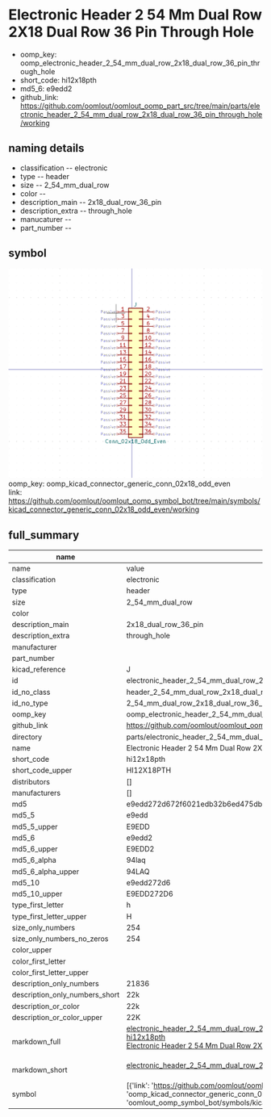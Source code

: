 # Electronic Header 2 54 Mm Dual Row 2X18 Dual Row 36 Pin Through Hole

  
* oomp_key: oomp_electronic_header_2_54_mm_dual_row_2x18_dual_row_36_pin_through_hole 
* short_code: hi12x18pth
* md5_6: e9edd2  
* github_link: https://github.com/oomlout/oomlout_oomp_part_src/tree/main/parts/electronic_header_2_54_mm_dual_row_2x18_dual_row_36_pin_through_hole/working  
## naming details
* classification -- electronic
* type -- header
* size -- 2_54_mm_dual_row
* color -- 
* description_main -- 2x18_dual_row_36_pin
* description_extra -- through_hole
* manucaturer -- 
* part_number -- 



## symbol

![](symbol/0/working/working_600.png)  
oomp_key: oomp_kicad_connector_generic_conn_02x18_odd_even  
link: https://github.com/oomlout/oomlout_oomp_symbol_bot/tree/main/symbols/kicad_connector_generic_conn_02x18_odd_even/working  


## full_summary
| name | value | 
| --- | --- | 
| name | value | 
| classification | electronic | 
| type | header | 
| size | 2_54_mm_dual_row | 
| color |  | 
| description_main | 2x18_dual_row_36_pin | 
| description_extra | through_hole | 
| manufacturer |  | 
| part_number |  | 
| kicad_reference | J | 
| id | electronic_header_2_54_mm_dual_row_2x18_dual_row_36_pin_through_hole | 
| id_no_class | header_2_54_mm_dual_row_2x18_dual_row_36_pin_through_hole | 
| id_no_type | 2_54_mm_dual_row_2x18_dual_row_36_pin_through_hole | 
| oomp_key | oomp_electronic_header_2_54_mm_dual_row_2x18_dual_row_36_pin_through_hole | 
| github_link | https://github.com/oomlout/oomlout_oomp_part_src/tree/main/parts/electronic_header_2_54_mm_dual_row_2x18_dual_row_36_pin_through_hole/working | 
| directory | parts/electronic_header_2_54_mm_dual_row_2x18_dual_row_36_pin_through_hole | 
| name | Electronic Header 2 54 Mm Dual Row 2X18 Dual Row 36 Pin Through Hole | 
| short_code | hi12x18pth | 
| short_code_upper | HI12X18PTH | 
| distributors | [] | 
| manufacturers | [] | 
| md5 | e9edd272d672f6021edb32b6ed475db3 | 
| md5_5 | e9edd | 
| md5_5_upper | E9EDD | 
| md5_6 | e9edd2 | 
| md5_6_upper | E9EDD2 | 
| md5_6_alpha | 94laq | 
| md5_6_alpha_upper | 94LAQ | 
| md5_10 | e9edd272d6 | 
| md5_10_upper | E9EDD272D6 | 
| type_first_letter | h | 
| type_first_letter_upper | H | 
| size_only_numbers | 254 | 
| size_only_numbers_no_zeros | 254 | 
| color_upper |  | 
| color_first_letter |  | 
| color_first_letter_upper |  | 
| description_only_numbers | 21836 | 
| description_only_numbers_short | 22k | 
| description_or_color | 22k | 
| description_or_color_upper | 22K | 
| markdown_full | [electronic_header_2_54_mm_dual_row_2x18_dual_row_36_pin_through_hole](https://github.com/oomlout/oomlout_oomp_part_src/tree/main/parts/electronic_header_2_54_mm_dual_row_2x18_dual_row_36_pin_through_hole/working)<br>[hi12x18pth](https://github.com/oomlout/oomlout_oomp_part_src/tree/main/parts/electronic_header_2_54_mm_dual_row_2x18_dual_row_36_pin_through_hole/working)<br>[Electronic Header 2 54 Mm Dual Row 2X18 Dual Row 36 Pin Through Hole](https://github.com/oomlout/oomlout_oomp_part_src/tree/main/parts/electronic_header_2_54_mm_dual_row_2x18_dual_row_36_pin_through_hole/working)<br><br> | 
| markdown_short | [electronic_header_2_54_mm_dual_row_2x18_dual_row_36_pin_through_hole](https://github.com/oomlout/oomlout_oomp_part_src/tree/main/parts/electronic_header_2_54_mm_dual_row_2x18_dual_row_36_pin_through_hole/working)<br><br> | 
| symbol | [{'link': 'https://github.com/oomlout/oomlout_oomp_symbol_bot/tree/main/symbols/kicad_connector_generic_conn_02x18_odd_even', 'oomp_key': 'oomp_kicad_connector_generic_conn_02x18_odd_even', 'directory': 'oomlout_oomp_symbol_bot/symbols/kicad_connector_generic_conn_02x18_odd_even//working/working.kicad_sym'}] | 

